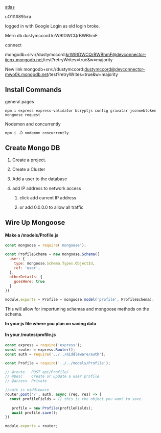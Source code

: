 [atlas](https://www.mongodb.com/cloud/atlas)

uO1l1#8!Rcra

logged in with Google Login as old login broke. 

Mern db
dustymccord
krW9tDWCQrBWBhmF

connect

mongodb+srv://dustymccord:krW9tDWCQrBWBhmF@devconnector-ijcnx.mongodb.net/test?retryWrites=true&w=majority

New link
mongodb+srv://dustymccord:dustymccord@devconnector-mwo0k.mongodb.net/test?retryWrites=true&w=majority



## Install Commands

general pages

```shell
npm i express express-validator bcryptjs config gravatar jsonwebtoken mongoose request
```

Nodemon and concurrently

```
npm i -D nodemon concurrently
```



## Create Mongo DB

1. Create a project.

2. Create a Cluster

3. Add a user to the database

4. add IP address to network access

   1. click add current IP address

   2. or add 0.0.0.0 to allow all traffic

      

## Wire Up Mongoose

#### Make a /models/Profile.js 

```javascript
const mongoose = require('mongoose');

const ProfileSchema = new mongoose.Schema({
  user: {
    type: mongoose.Schema.Types.ObjectId,
    ref: 'user',
  },
  otherDetails: {
    goesHere: true
  }
})

module.exports = Profile = mongoose.model('profile', ProfileSchema);
```



This will allow for importuning schemas and mongoose methods on the schema. 

__In your js file where you plan on saving data__

#### In your /routes/profile.js

```javascript
const express = require('express');
const router = express.Router();
const auth = require('../../middleware/auth');

const Profile = require('../../models/Profile');

// @route   POST api/Profile/
// @Desc    Create or update a user profile
// @access  Private

//auth is middleware
router.post('/', auth, async (req, res) => {
  const profileFields = // this is the object you want to save. 
        
   profile = new Profile(profileFields);
   await profile.save();
})

module.exports = router;
```

